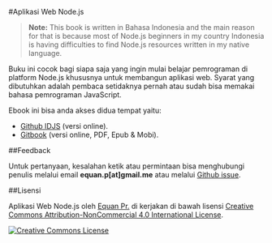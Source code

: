 #Aplikasi Web Node.js


> **Note:** This book is written in Bahasa Indonesia and the main reason for that is because most of Node.js beginners in my country Indonesia is having difficulties to find Node.js resources written in my native language.


Buku ini cocok bagi siapa saja yang ingin mulai belajar pemrograman di platform Node.js khususnya untuk membangun aplikasi web. Syarat yang dibutuhkan adalah pembaca setidaknya pernah atau sudah bisa memakai bahasa pemrograman JavaScript.

Ebook ini bisa anda akses didua tempat yaitu:
- [Github IDJS](https://idjs.github.io/belajar-nodejs) (versi online).
- [Gitbook](https://www.gitbook.com/book/junwatu/pengenalan-nodejs/details) (versi online, PDF, Epub & Mobi).

##Feedback

Untuk pertanyaan, kesalahan ketik atau permintaan bisa menghubungi penulis melalui email **equan.p[at]gmail.me** atau melalui [Github issue](https://github.com/junwatu/pengenalan-nodejs-gitbook/issues).


##Lisensi

<span xmlns:dct="http://purl.org/dc/terms/" property="dct:title">Aplikasi Web Node.js</span> oleh <a xmlns:cc="http://creativecommons.org/ns#" href="http://junwatu.github.io/" property="cc:attributionName" rel="cc:attributionURL">Equan Pr.</a> di kerjakan di bawah lisensi [Creative Commons Attribution-NonCommercial 4.0 International License](http://creativecommons.org/licenses/by-nc/4.0/).

<a rel="license" href="http://creativecommons.org/licenses/by-nc/4.0/"><img alt="Creative Commons License" style="border-width:0" src="https://i.creativecommons.org/l/by-nc/4.0/88x31.png"></a>

